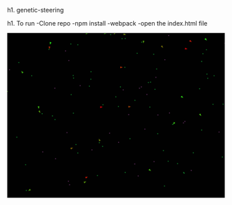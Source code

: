 h1. genetic-steering

h1. To run 
-Clone repo
-npm install
-webpack
-open the index.html file

![Screenshot](ss.png)
